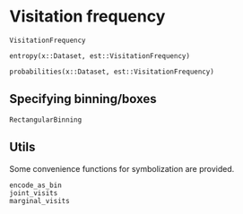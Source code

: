 # Visitation frequency

```@docs
VisitationFrequency
```

```@docs 
entropy(x::Dataset, est::VisitationFrequency)
```

```@docs 
probabilities(x::Dataset, est::VisitationFrequency)
```

## Specifying binning/boxes

```@docs
RectangularBinning
```

## Utils

Some convenience functions for symbolization are provided.

```@docs 
encode_as_bin
joint_visits
marginal_visits
```
